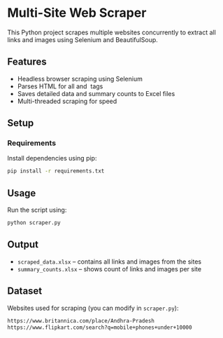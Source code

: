 # Multi-Site Web Scraper

This Python project scrapes multiple websites concurrently to extract all links and images using Selenium and BeautifulSoup.

## Features
- Headless browser scraping using Selenium
- Parses HTML for all <a> and <img> tags
- Saves detailed data and summary counts to Excel files
- Multi-threaded scraping for speed

## Setup

### Requirements
Install dependencies using pip:

```bash
pip install -r requirements.txt
```

## Usage

Run the script using:

```bash
python scraper.py
```

## Output
- `scraped_data.xlsx` – contains all links and images from the sites
- `summary_counts.xlsx` – shows count of links and images per site

## Dataset
Websites used for scraping (you can modify in `scraper.py`):

```txt
https://www.britannica.com/place/Andhra-Pradesh
https://www.flipkart.com/search?q=mobile+phones+under+10000
```
